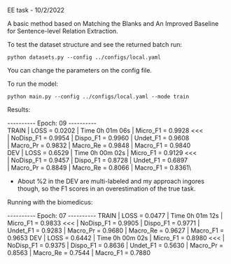 EE task - 10/2/2022

A basic method based on Matching the Blanks and An Improved Baseline for Sentence-level Relation Extraction.

To test the dataset structure and see the returned batch run:
```
python datasets.py --config ../configs/local.yaml
```
You can change the parameters on the config file. 

To run the model:

```
python main.py --config ../configs/local.yaml --mode train
```

Results:


---------- Epoch: 09 ----------\
TRAIN |  LOSS =     0.0202 | Time 0h 01m 06s   | Micro_F1  = 0.9928 <<< \
      | NoDisp_F1 = 0.9954 | Dispo_F1 = 0.9960 | Undet_F1  = 0.9608\
      |  Macro_Pr = 0.9832 | Macro_Re = 0.9848 | Macro_F1  = 0.9840\
DEV   |  LOSS =     0.6529 | Time 0h 00m 02s   | Micro_F1  = 0.9129 <<<\
      | NoDisp_F1 = 0.9457 | Dispo_F1 = 0.8728 | Undet_F1  = 0.6897\
      |  Macro_Pr = 0.8849 | Macro_Re = 0.8066 | Macro_F1  = 0.8361\

* About %2 in the DEV are multi-labeled and my approach ingores though, so the F1 scores in an overestimation of the true task.

Running with the biomedicus:

---------- Epoch: 07 ----------
TRAIN |  LOSS =     0.0477 | Time 0h 01m 12s   | Micro_F1  = 0.9833 <<<
      | NoDisp_F1 = 0.9905 | Dispo_F1 = 0.9771 | Undet_F1  = 0.9283
      |  Macro_Pr = 0.9680 | Macro_Re = 0.9627 | Macro_F1  = 0.9653
DEV   |  LOSS =     0.6442 | Time 0h 00m 02s   | Micro_F1  = 0.8980 <<<
      | NoDisp_F1 = 0.9375 | Dispo_F1 = 0.8636 | Undet_F1  = 0.5630
      |  Macro_Pr = 0.8563 | Macro_Re = 0.7544 | Macro_F1  = 0.7880
 
